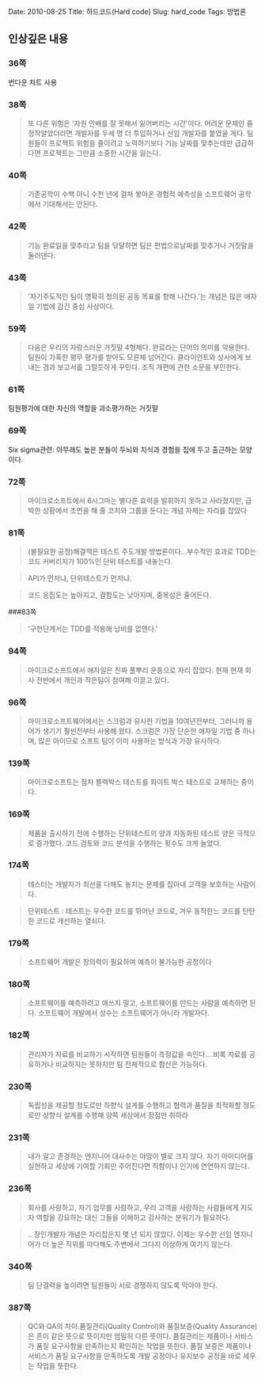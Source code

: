 Date: 2010-08-25
Title: 하드코드(Hard code)
Slug: hard_code
Tags: 방법론

## 인상깊은 내용

### 36쪽
번다운 차트 사용

### 38쪽
> 또 다른 위험은 '자원 안배를 잘 못해서 잃어버리는 시간'이다. 어려운 문제인 줄 정작알았더라면 개발자를 두세 명 더 투입하거나 선임 개발자를 붙였을 게다. 팀원들이 프로젝트 위험을 줄이려고 노력하기보다 기능 날짜를 맞추는데만 급급하다면 프로젝트는 그만큼 소중한 시간을 잃는다.
 
### 40쪽
> 기존공학이 수백 아니 수천 년에 걸쳐 쌓아온 경험적 예측성을 소프트웨어 공학에서 기대해서는 안된다.

### 42쪽 
> 기능 완료일을 맞추라고 팀을 닦달하면 팀은 편법으로날짜를 맞추거나 거짓말을 둘러댄다.

### 43쪽 
> '자기주도적인 팀이 명확히 정의된 공동 목표를 향해 나간다.'는 개념은 많은 애자일 기법에 감긴 중심 사상이다.

### 59쪽 
> 다음은 우리의 자랑스러운 거짓말 4형제다.
> 완료라는 단어의 의미를 악용한다.
> 팀원이 가혹한 평무 평가를 받아도 모른체 넘어간다.
> 클라이언트와 상사에게 보내는 경과 보고서를 그럴듯하게 꾸민다.
> 조직 개편에 관한 소문을 부인한다.

### 61쪽
팀원평가에 대한 자신의 역할을 과소평가하는 거짓말

### 69쪽
Six sigma관련: 아무래도 높은 분들이 두뇌와 지식과 경험을 집에 두고 출근하는 모양이다.

### 72쪽 
> 마이크로소프트에서 6시그마는 별다른 효력을 발휘하지 못하고 사라졌지만, 급박한 상황에서 조언을 해 줄 코치와 그룹을 둔다는 개념 자체는 자리를 잡았다

### 81쪽
> (불필요한 공정)해결책은 테스트 주도개발 방법론이다...부수적인 효과로 TDD는 코드 커버리지가 100%인 단위 테스트를 내놓는다.

> API가 먼저냐, 단위테스트가 먼저냐.

> 코드 응집도는 높아지고, 결합도는 낮아지며, 중복성은 줄어든다.

###83쪽
> '구현단계서는 TDD를 적용해 낭비를 없앤다.'

### 94쪽
> 마이크로소프트에서 애자일은 진짜 풀뿌리 운동으로 자리 잡았다. 현재 현재 회사 전반에서 개인과 작은팀이 참여해 이끌고 있다.

### 96쪽
> 마이크로소프트웨어에서는 스크럼과 유사한 기법을 10여년전부터, 그러니까 용어가 생기기 훨씬전부터 사용해 왔다. 스크럼은 가장 단순한 애자일 기법 중 하나며, 많은 아이므로 소프트 팀이 이미 사용하는 방식과 가장 유사하다.

### 139쪽
> 마이크로소프트는 점차 블랙박스 테스트를 화이트 박스 테스트로 교체하는 중이다.

### 169쪽
> 제품을 출시하기 전에 수행하는 단위테스트의 양과 자동화된 테스트 양은 극적으로 증가했다. 코드 검토와 코드 분석을 수행하는 횟수도 크게 늘었다.

### 174쪽
> 테스터는 개발자가 최선을 다해도 놓치는 문제를 잡아내 고객을 보호하는 사람이다.

> 단위테스트 : 테스트는 우수한 코드를 뛰어난 코드로, 겨우 동작한느 코드를 탄탄한 코드로 개선하는 열쇠다.

### 179쪽
> 소프트웨어 개발은 창의력이 필요하며 예측이 불가능한 공정이다

### 180쪽
> 소프트웨어를 예측하려고 애쓰지 말고, 소프트웨어를 만드는 사람을 예측하면 된다. 소프트웨어 개발에서 상수는 소프트웨어가 아니라 개발자다.

### 182쪽
> 관리자가 자료를 비교하기 시작하면 팀원들이 측정값을 속인다....비록 자료를 공유하거나 비교하지는 못하지만 팀 전체적으로 합산은 가능하다.

### 230쪽
> 독립성을 제공할 정도로만 하향식 설계를 수행하고 협력과 품질을 최적화할 정도로만 상향식 설계를 수행해 양쪽 세상에서 장점만 취하라

### 231쪽
> 내가 알고 존경하는 엔지니어 대사수는 야망이 별로 크지 않다. 자기 아이디어를 실현하고 세상에 기여할 기회만 주어진다면 직함이나 인기에 연연하지 않는다.

### 236쪽
> 회사를 사랑하고, 자기 업무를 사랑하고, 우리 고객을 사랑하는 사람들에게 지도자 역할을 강요하는 대신 그들을 이해하고 감사하는 분위기가 필요하다.

> .. 장인개발자 개념은 자리잡은지 몇 년 되지 않았다. 이제는 우수한 선임 엔지니어가 더 높은 직위를 마다해도 주변에서 그다지 이상하게 여기지 않는다.

### 340쪽
> 팀 단결력을 높이려면 팀원들이 서로 경쟁하지 않도록 막아야 한다.

### 387쪽
> QC와 QA의 차이.품질관리(Quality Control)와 품질보증(Quality Assurance)은 흔이 같은 뜻으로 뜻이지만 엄밀히 다른 뜻이다. 품질관리는 제품이나 서비스가 품질 요구사항을 만족하는지 확인하는 작업을 뜻한다. 품질 보증은 제품이나 서비스가 품질 요구사항을 만족하도록 개발 공정이나 유지보수 공정을 바로 세우는 작업을 뜻한다.
